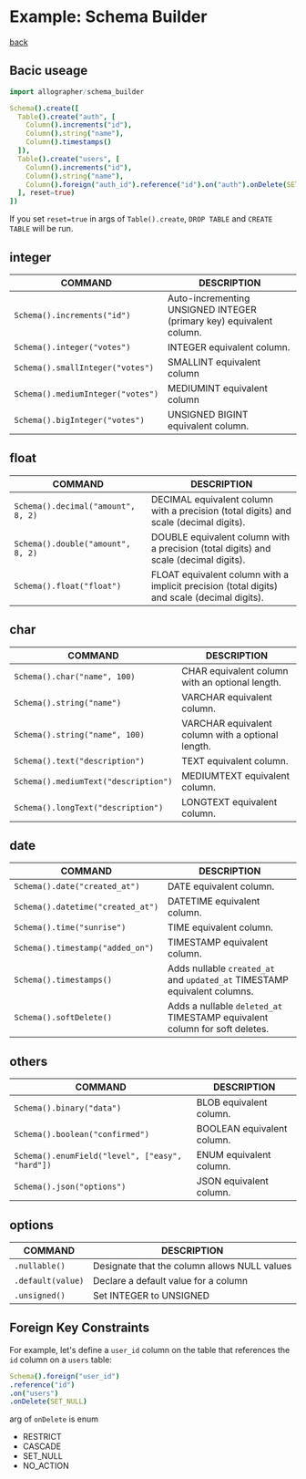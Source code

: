 Example: Schema Builder
===
[back](../README.md)

## Bacic useage
```nim
import allographer/schema_builder

Schema().create([
  Table().create("auth", [
    Column().increments("id"),
    Column().string("name"),
    Column().timestamps()
  ]),
  Table().create("users", [
    Column().increments("id"),
    Column().string("name"),
    Column().foreign("auth_id").reference("id").on("auth").onDelete(SET_NULL)
  ], reset=true)
])
```

If you set `reset=true` in args of `Table().create`, `DROP TABLE` and `CREATE TABLE` will be run.

## integer
|COMMAND|DESCRIPTION|
|---|---|
|`Schema().increments("id")`|Auto-incrementing UNSIGNED INTEGER (primary key) equivalent column.|
|`Schema().integer("votes")`|INTEGER equivalent column.|
|`Schema().smallInteger("votes")`|SMALLINT equivalent column|
|`Schema().mediumInteger("votes")`|MEDIUMINT equivalent column|
|`Schema().bigInteger("votes")`|UNSIGNED BIGINT equivalent column.|

## float
|COMMAND|DESCRIPTION|
|---|---|
|`Schema().decimal("amount", 8, 2)`|DECIMAL equivalent column with a precision (total digits) and scale (decimal digits).|
|`Schema().double("amount", 8, 2)`|DOUBLE equivalent column with a precision (total digits) and scale (decimal digits).|
|`Schema().float("float")`|FLOAT equivalent column with a implicit precision (total digits) and scale (decimal digits).|

## char
|COMMAND|DESCRIPTION|
|---|---|
|`Schema().char("name", 100)`|CHAR equivalent column with an optional length.|
|`Schema().string("name")`|VARCHAR equivalent column.|
|`Schema().string("name", 100)`|VARCHAR equivalent column with a optional length.|
|`Schema().text("description")`|TEXT equivalent column.|
|`Schema().mediumText("description")`|MEDIUMTEXT equivalent column.|
|`Schema().longText("description")`|LONGTEXT equivalent column.|

## date
|COMMAND|DESCRIPTION|
|---|---|
|`Schema().date("created_at")`|DATE equivalent column.|
|`Schema().datetime("created_at")`|DATETIME equivalent column.|
|`Schema().time("sunrise")`|TIME equivalent column.|
|`Schema().timestamp("added_on")`|TIMESTAMP equivalent column.|
|`Schema().timestamps()`|Adds nullable `created_at` and `updated_at` TIMESTAMP equivalent columns.|
|`Schema().softDelete()`|Adds a nullable `deleted_at` TIMESTAMP equivalent column for soft deletes.|

## others
|COMMAND|DESCRIPTION|
|---|---|
|`Schema().binary("data")`|BLOB equivalent column.|
|`Schema().boolean("confirmed")`|BOOLEAN equivalent column.|
|`Schema().enumField("level", ["easy", "hard"])`|ENUM equivalent column.|
|`Schema().json("options")`|JSON equivalent column.|

## options
|COMMAND|DESCRIPTION|
|---|---|
|`.nullable()`|Designate that the column allows NULL values|
|`.default(value)`|Declare a default value for a column|
|`.unsigned()`|Set INTEGER to UNSIGNED|

## Foreign Key Constraints
For example, let's define a `user_id` column on the table that references the `id` column on a `users` table:
```nim
Schema().foreign("user_id")
.reference("id")
.on("users")
.onDelete(SET_NULL)
```

arg of `onDelete` is enum
- RESTRICT
- CASCADE
- SET_NULL
- NO_ACTION